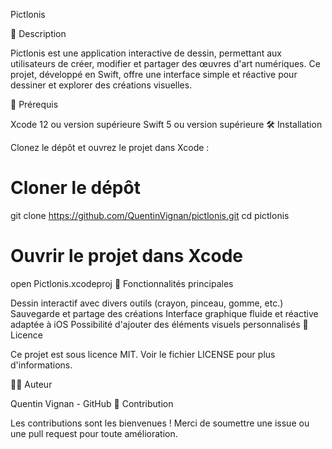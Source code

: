 Pictlonis

📄 Description

Pictlonis est une application interactive de dessin, permettant aux utilisateurs de créer, modifier et partager des œuvres d'art numériques. Ce projet, développé en Swift, offre une interface simple et réactive pour dessiner et explorer des créations visuelles.

🔧 Prérequis

Xcode 12 ou version supérieure
Swift 5 ou version supérieure
🛠 Installation

Clonez le dépôt et ouvrez le projet dans Xcode :

# Cloner le dépôt
git clone https://github.com/QuentinVignan/pictlonis.git
cd pictlonis

# Ouvrir le projet dans Xcode
open Pictlonis.xcodeproj
🚀 Fonctionnalités principales

Dessin interactif avec divers outils (crayon, pinceau, gomme, etc.)
Sauvegarde et partage des créations
Interface graphique fluide et réactive adaptée à iOS
Possibilité d'ajouter des éléments visuels personnalisés
📜 Licence

Ce projet est sous licence MIT. Voir le fichier LICENSE pour plus d'informations.

👨‍💻 Auteur

Quentin Vignan - GitHub
🔄 Contribution

Les contributions sont les bienvenues ! Merci de soumettre une issue ou une pull request pour toute amélioration.

